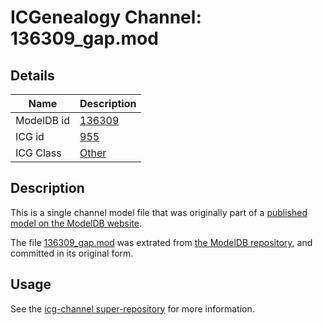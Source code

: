 # ICGenealogy Channel: 136309\_gap.mod

## Details

Name | Description
---- | -----------
ModelDB id | [136309](http://senselab.med.yale.edu/ModelDB/ShowModel.cshtml?model=136309)
ICG id | [955](http://icg.neurotheory.ox.ac.uk/channels/other/955)
ICG Class | [Other](http://icg.neurotheory.ox.ac.uk/channels/other)

## Description

This is a single channel model file that was originally part of a [published model on the ModelDB website](http://senselab.med.yale.edu/mModelDB/ShowModel.cshtml?model=136309).

The file [136309\_gap.mod](136309_gap.mod) was extrated from [the ModelDB repository](http://senselab.med.yale.edu/ModelDB/ShowModel.cshtml?model=136309), and committed in its original form.

## Usage

See the [icg-channel super-repository](https://github.com/icgenealogy/icg-channels) for more information.